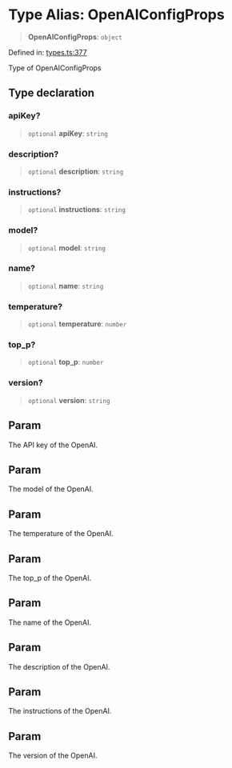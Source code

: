 # Type Alias: OpenAIConfigProps

> **OpenAIConfigProps**: `object`

Defined in: [types.ts:377](https://github.com/GeoDaCenter/openassistant/blob/65e761aafcb8b3d759c0e5ae9c1cbe8e024f7128/packages/core/src/types.ts#L377)

Type of OpenAIConfigProps

## Type declaration

### apiKey?

> `optional` **apiKey**: `string`

### description?

> `optional` **description**: `string`

### instructions?

> `optional` **instructions**: `string`

### model?

> `optional` **model**: `string`

### name?

> `optional` **name**: `string`

### temperature?

> `optional` **temperature**: `number`

### top\_p?

> `optional` **top\_p**: `number`

### version?

> `optional` **version**: `string`

## Param

The API key of the OpenAI.

## Param

The model of the OpenAI.

## Param

The temperature of the OpenAI.

## Param

The top_p of the OpenAI.

## Param

The name of the OpenAI.

## Param

The description of the OpenAI.

## Param

The instructions of the OpenAI.

## Param

The version of the OpenAI.
